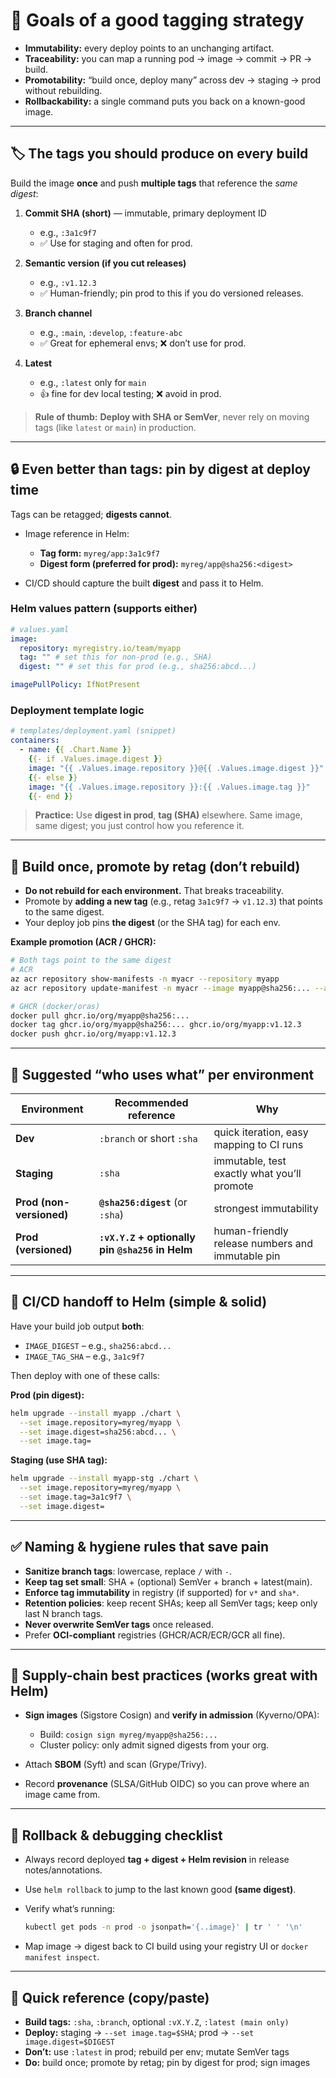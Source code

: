 # 🎯 Goals of a good tagging strategy

- **Immutability:** every deploy points to an unchanging artifact.
- **Traceability:** you can map a running pod → image → commit → PR → build.
- **Promotability:** “build once, deploy many” across dev → staging → prod without rebuilding.
- **Rollbackability:** a single command puts you back on a known-good image.

---

## 🏷️ The tags you should produce on every build

Build the image **once** and push **multiple tags** that reference the _same digest_:

1. **Commit SHA (short)** — immutable, primary deployment ID

   - e.g., `:3a1c9f7`
   - ✅ Use for staging and often for prod.

2. **Semantic version (if you cut releases)**

   - e.g., `:v1.12.3`
   - ✅ Human-friendly; pin prod to this if you do versioned releases.

3. **Branch channel**

   - e.g., `:main`, `:develop`, `:feature-abc`
   - ✅ Great for ephemeral envs; ❌ don’t use for prod.

4. **Latest**

   - e.g., `:latest` only for `main`
   - 👍 fine for dev local testing; ❌ avoid in prod.

> **Rule of thumb:** **Deploy with SHA or SemVer**, never rely on moving tags (like `latest` or `main`) in production.

---

## 🔒 Even better than tags: pin by digest at deploy time

Tags can be retagged; **digests cannot**.

- Image reference in Helm:

  - **Tag form:** `myreg/app:3a1c9f7`
  - **Digest form (preferred for prod):** `myreg/app@sha256:<digest>`

- CI/CD should capture the built **digest** and pass it to Helm.

### Helm values pattern (supports either)

```yaml
# values.yaml
image:
  repository: myregistry.io/team/myapp
  tag: "" # set this for non-prod (e.g., SHA)
  digest: "" # set this for prod (e.g., sha256:abcd...)

imagePullPolicy: IfNotPresent
```

### Deployment template logic

```yaml
# templates/deployment.yaml (snippet)
containers:
  - name: {{ .Chart.Name }}
    {{- if .Values.image.digest }}
    image: "{{ .Values.image.repository }}@{{ .Values.image.digest }}"
    {{- else }}
    image: "{{ .Values.image.repository }}:{{ .Values.image.tag }}"
    {{- end }}
```

> **Practice:** Use **digest in prod**, **tag (SHA)** elsewhere. Same image, same digest; you just control how you reference it.

---

## 🔁 Build once, promote by retag (don’t rebuild)

- **Do not rebuild for each environment.** That breaks traceability.
- Promote by **adding a new tag** (e.g., retag `3a1c9f7` → `v1.12.3`) that points to the same digest.
- Your deploy job pins **the digest** (or the SHA tag) for each env.

**Example promotion (ACR / GHCR):**

```bash
# Both tags point to the same digest
# ACR
az acr repository show-manifests -n myacr --repository myapp
az acr repository update-manifest -n myacr --image myapp@sha256:... --add-tag myapp:v1.12.3

# GHCR (docker/oras)
docker pull ghcr.io/org/myapp@sha256:...
docker tag ghcr.io/org/myapp@sha256:... ghcr.io/org/myapp:v1.12.3
docker push ghcr.io/org/myapp:v1.12.3
```

---

## 🧪 Suggested “who uses what” per environment

| Environment              | Recommended reference                            | Why                                              |
| ------------------------ | ------------------------------------------------ | ------------------------------------------------ |
| **Dev**                  | `:branch` or short `:sha`                        | quick iteration, easy mapping to CI runs         |
| **Staging**              | `:sha`                                           | immutable, test exactly what you’ll promote      |
| **Prod (non-versioned)** | **`@sha256:digest`** (or `:sha`)                 | strongest immutability                           |
| **Prod (versioned)**     | **`:vX.Y.Z` + optionally pin `@sha256` in Helm** | human-friendly release numbers and immutable pin |

---

## 🧰 CI/CD handoff to Helm (simple & solid)

Have your build job output **both**:

- `IMAGE_DIGEST` – e.g., `sha256:abcd...`
- `IMAGE_TAG_SHA` – e.g., `3a1c9f7`

Then deploy with one of these calls:

**Prod (pin digest):**

```bash
helm upgrade --install myapp ./chart \
  --set image.repository=myreg/myapp \
  --set image.digest=sha256:abcd... \
  --set image.tag=
```

**Staging (use SHA tag):**

```bash
helm upgrade --install myapp-stg ./chart \
  --set image.repository=myreg/myapp \
  --set image.tag=3a1c9f7 \
  --set image.digest=
```

---

## ✅ Naming & hygiene rules that save pain

- **Sanitize branch tags**: lowercase, replace `/` with `-`.
- **Keep tag set small**: SHA + (optional) SemVer + branch + latest(main).
- **Enforce tag immutability** in registry (if supported) for `v*` and `sha*`.
- **Retention policies**: keep recent SHAs; keep all SemVer tags; keep only last N branch tags.
- **Never overwrite SemVer tags** once released.
- Prefer **OCI-compliant** registries (GHCR/ACR/ECR/GCR all fine).

---

## 🔐 Supply-chain best practices (works great with Helm)

- **Sign images** (Sigstore Cosign) and **verify in admission** (Kyverno/OPA):

  - Build: `cosign sign myreg/myapp@sha256:...`
  - Cluster policy: only admit signed digests from your org.

- Attach **SBOM** (Syft) and scan (Grype/Trivy).
- Record **provenance** (SLSA/GitHub OIDC) so you can prove where an image came from.

---

## 🧭 Rollback & debugging checklist

- Always record deployed **tag + digest + Helm revision** in release notes/annotations.
- Use `helm rollback` to jump to the last known good **(same digest)**.
- Verify what’s running:

  ```bash
  kubectl get pods -n prod -o jsonpath='{..image}' | tr ' ' '\n'
  ```

- Map image → digest back to CI build using your registry UI or `docker manifest inspect`.

---

## 🧾 Quick reference (copy/paste)

- **Build tags:** `:sha`, `:branch`, optional `:vX.Y.Z`, `:latest (main only)`
- **Deploy:** staging → `--set image.tag=$SHA`; prod → `--set image.digest=$DIGEST`
- **Don’t:** use `:latest` in prod; rebuild per env; mutate SemVer tags
- **Do:** build once; promote by retag; pin by digest for prod; sign images
